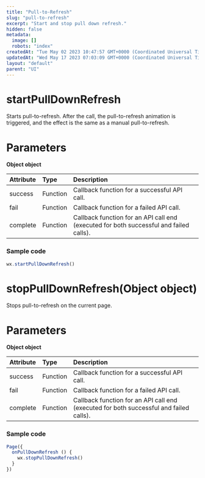 ```yaml
---
title: "Pull-to-Refresh"
slug: "pull-to-refresh"
excerpt: "Start and stop pull down refresh."
hidden: false
metadata: 
  image: []
  robots: "index"
createdAt: "Tue May 02 2023 10:47:57 GMT+0000 (Coordinated Universal Time)"
updatedAt: "Wed May 17 2023 07:03:09 GMT+0000 (Coordinated Universal Time)"
layout: "default"
parent: "UI"
---
```

# startPullDownRefresh

Starts pull-to-refresh. After the call, the pull-to-refresh animation is triggered, and the effect is the same as a manual pull-to-refresh.

# Parameters

**Object object**

| Attribute | Type     | Description                                                                            |
| :-------- | :------- | :------------------------------------------------------------------------------------- |
| success   | Function | Callback function for a successful API call.                                           |
| fail      | Function | Callback function for a failed API call.                                               |
| complete  | Function | Callback function for an API call end (executed for both successful and failed calls). |

### Sample code

```javascript JavaScript
wx.startPullDownRefresh()
```

# stopPullDownRefresh(Object object)

Stops pull-to-refresh on the current page.

# Parameters

**Object object**

| Attribute | Type     | Description                                                                            |
| :-------- | :------- | :------------------------------------------------------------------------------------- |
| success   | Function | Callback function for a successful API call.                                           |
| fail      | Function | Callback function for a failed API call.                                               |
| complete  | Function | Callback function for an API call end (executed for both successful and failed calls). |

### Sample code

```javascript JavaScript
Page({
  onPullDownRefresh () {
  	wx.stopPullDownRefresh()
  }
})
```
